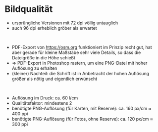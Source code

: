 Bildqualität
============


- ursprüngliche Versionen mit 72 dpi völlig untauglich
- auch 96 dpi erheblich gröber als erwartet

   
- PDF-Export von <https://osm.org> funktioniert im Prinzip recht gut, hat aber gerade für kleine Maßstäbe sehr viele Details, so dass die Dateigröße in die Höhe schießt
- ⇒ PDF-Export in Photoshop rastern, um eine PNG-Datei mit hoher Auflösung zu erhalten
- (kleiner) Nachteil: die Schrift ist in Anbetracht der hohen Auflösung größer als nötig und eigentlich erwünscht

   
- Auflösung im Druck: ca. 60 l/cm
- Qualitätsfaktor: mindestens 2
- benötigte PNG-Auflösung (für Karten, mit Reserve): ca. 160 px/cm ≈ 400 ppi
- benötigte PNG-Auflösung (für Fotos, ohne Reserve): ca. 120 px/cm ≈ 300 ppi

